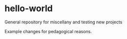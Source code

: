 # hello-world
General repository for miscellany and testing new projects

Example changes for pedagogical reasons.
